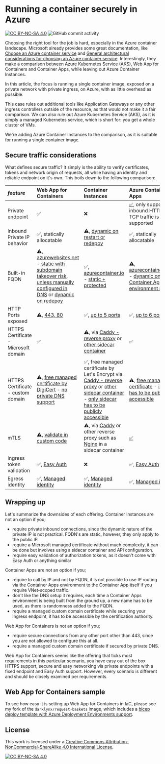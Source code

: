 # Running a container securely in Azure

[![CC BY-NC-SA 4.0][cc-by-nc-sa-shield]][cc-by-nc-sa]
![GitHub commit activity](https://img.shields.io/github/commit-activity/m/erwinkramer/running-a-container-securely-in-azure)

Choosing the right tool for the job is hard, especially in the Azure container landscape. Microsoft already provides some great documentation, like [Choose an Azure container service](https://learn.microsoft.com/en-us/azure/architecture/guide/choose-azure-container-service) and [General architectural considerations for choosing an Azure container service](https://learn.microsoft.com/en-us/azure/architecture/guide/container-service-general-considerations). Interestingly, they make a comparison between Azure Kubernetes Service (AKS), Web App for Containers and Container Apps, while leaving out Azure Container Instances.

In this article, the focus is running a single container image, exposed on a private network with private ingress, on Azure, with as little overhead as possible.

This case rules out additional tools like Application Gateways or any other ingress controllers outside of the resource, as that would not make it a fair comparison. We can also rule out Azure Kubernetes Service (AKS), as it is simply a managed Kubernetes service, which is short for: you get a whole cluster of VMs.

We're adding Azure Container Instances to the comparison, as it is suitable for running a single container image.

## Secure traffic considerations

What defines secure traffic? It simply is the ability to verify certificates, tokens and network origin of requests, all while having an identity and reliable endpoint on it's own. This boils down to the following comparison:

| *feature* | Web App for Containers | Container Instances | Azure Container Apps |
|:---|:---|:---|:---|
| Private endpoint | ✅ | ❌ | [✅](https://learn.microsoft.com/en-us/azure/container-apps/how-to-use-private-endpoint?pivots=azure-portal), only support inbound HTTP traffic. TCP traffic is not supported |
| Inbound Private IP behavior | ✅, statically allocatable | ⚠️, [dynamic on restart or redepoy](https://github.com/MicrosoftDocs/azure-docs/issues/65128) | ✅, statically allocatable |
| Built-in FQDN | ⚠️, [azurewebsites.net](https://learn.microsoft.com/nl-nl/azure/app-service/overview-private-endpoint#dns) - [static with subdomain takeover risk](https://learn.microsoft.com/en-us/azure/security/fundamentals/subdomain-takeover), [unless manually configured in DNS](https://learn.microsoft.com/en-us/azure/app-service/reference-dangling-subdomain-prevention#how-you-can-prevent-subdomain-takeovers:~:text=Azure%20App%20Service%2C-,create%20an%20asuid.,-%7Bsubdomain%7D%20TXT%20record) or [dynamic on redepoy](https://techcommunity.microsoft.com/t5/apps-on-azure-blog/public-preview-creating-web-app-with-a-unique-default-hostname/ba-p/4156353) | ✅, [azurecontainer.io](https://learn.microsoft.com/en-us/azure/container-instances/container-instances-quickstart-portal#create-a-container-instance:~:text=page%2C%20specify%20a-,DNS%20name%20label,-for%20your%20container) - [static + protected](https://learn.microsoft.com/en-us/azure/container-instances/container-instances-quickstart-portal#create-a-container-instance:~:text=DNS%20name%20label%20scope%20reuse) | ⚠️, [azurecontainerapps.io](https://learn.microsoft.com/en-us/azure/container-apps/connect-apps?tabs=bash#location) - [dynamic on Container Apps environment redeploy](https://learn.microsoft.com/en-us/azure/container-apps/networking?tabs=workload-profiles-env%2Cazure-cli#:~:text=UNIQUE_IDENTIFIER%3E.%3CREGION_NAME%3E) |
| HTTP Ports exposed | ⚠️, [443, 80](https://learn.microsoft.com/en-us/azure/app-service/networking-features#app-service-ports) | ✅, [up to 5 ports](https://learn.microsoft.com/en-us/azure/container-instances/container-instances-resource-and-quota-limits#:~:text=20-,Ports%20per%20IP,-5) | ✅, [up to 6 ports](https://learn.microsoft.com/en-us/azure/container-apps/ingress-overview#additional-tcp-ports:~:text=There%27s%20a%20maximum%20of%205%20additional%20ports%20per%20app) |
| HTTPS Certificate - Microsoft domain | ✅ | ⚠️, via [Caddy -  reverse proxy](https://learn.microsoft.com/en-us/azure/container-instances/container-instances-container-group-automatic-ssl) or [other sidecar container](https://learn.microsoft.com/en-us/azure/container-instances/container-instances-container-group-ssl) | ✅ |
| HTTPS Certificate - custom domain | ⚠️, [free managed certificate by DigiCert](https://learn.microsoft.com/en-us/azure/app-service/configure-ssl-certificate?tabs=apex#create-a-free-managed-certificate) - [no private DNS support](https://learn.microsoft.com/en-us/azure/app-service/configure-ssl-certificate?tabs=apex#create-a-free-managed-certificate:~:text=Doesn%27t%20support%20private%20DNS.) | ✅, free managed certificate by Let's Encrypt via [Caddy -  reverse proxy](https://learn.microsoft.com/en-us/azure/container-instances/container-instances-container-group-automatic-ssl) or [other sidecar container](https://learn.microsoft.com/en-us/azure/container-instances/container-instances-container-group-ssl) - [only sidecar has to be publicly accessible](https://learn.microsoft.com/en-us/azure/container-instances/container-instances-container-group-automatic-ssl#:~:text=only%20the%20Caddy%20container%20gets%20exposed%20on%20ports%2080/TCP%20and%20443/TCP) | ⚠️, [free managed certificate](https://learn.microsoft.com/en-us/azure/container-apps/custom-domains-managed-certificates?pivots=azure-portal) - [ingress has to be publicly accessible](https://learn.microsoft.com/en-us/azure/container-apps/custom-domains-managed-certificates?pivots=azure-portal#:~:text=enabled%20and%20is-,publicly%20accessible,-.) |
| mTLS | ⚠️, [validate in custom code](https://learn.microsoft.com/en-us/azure/app-service/app-service-web-configure-tls-mutual-auth?tabs=azurecli%2Cflask#access-client-certificate) | ⚠️, via [Caddy](https://gist.github.com/mojzu/b093d79e73e7aa302dde8e335945b2cd) or other reverse proxy such as [Nginx](https://dev.to/darshitpp/how-to-implement-two-way-ssl-with-nginx-2g39) in a sidecar container | [✅](https://learn.microsoft.com/en-us/azure/container-apps/client-certificate-authorization#configure-client-certificate-authorization) |
| Ingress token validation | ✅, [Easy Auth](https://learn.microsoft.com/en-us/azure/app-service/overview-authentication-authorization?WT.mc_id=dotnet-00000-cephilli#identity-providers)| ❌ | ✅, [Easy Auth](https://learn.microsoft.com/en-us/azure/container-apps/authentication) |
| Egress identity | ✅, [Managed identity](https://learn.microsoft.com/en-us/azure/app-service/overview-managed-identity?tabs=portal%2Chttp) |  ✅, [Managed identity](https://learn.microsoft.com/en-us/azure/container-instances/container-instances-managed-identity) | ✅, [Managed identity](https://learn.microsoft.com/en-us/azure/container-apps/managed-identity?tabs=portal%2Cdotnet) |

## Wrapping up

Let's summarize the downsides of each offering. Container Instances are not an option if you;

- require private inbound connections, since the dynamic nature of the private IP is not practical. FQDN's are static, however, they only apply to the public IP.
- require a Microsoft managed certificate without much complexity, it can be done but involves using a sidecar container and API configuration.
- require easy validation of authorization tokens, as it doesn't come with Easy Auth or anything similar

Container Apps are not an option if you;

- require to call by IP and not by FQDN, it is not possible to use IP routing via the Container Apps environment to the Container App itself if you require VNet-scoped traffic.
- don't like the DNS setup it requires, each time a Container Apps environment is being built from the ground up, a new name has to be used, as there is randomness added to the FQDN.
- require a managed custom domain certificate while securing your ingress endpoint, it has to be accessible by the certification authority.

Web App for Containers is not an option if you;

- require secure connections from any other port other than 443, since you are not allowed to configure this at all.
- require a managed custom domain certificate if secured by private DNS.

Web App for Containers seems like the offering that ticks most requirements in this particular scenario, you have easy out of the box HTTPS support, secure and easy networking via private endpoints with a fixed endpoint and Easy Auth support. However, every scenario is different and should be closely examined per requirements.

## Web App for Containers sample

To see how easy it is setting up Web App for Containers in IaC, please see my fork of the `darklynx/request-baskets` image, which includes a [bicep deploy template with Azure Deployment Environments support](https://github.com/erwinkramer/request-baskets/tree/master/bicep).

## License

This work is licensed under a
[Creative Commons Attribution-NonCommercial-ShareAlike 4.0 International License][cc-by-nc-sa].

[![CC BY-NC-SA 4.0][cc-by-nc-sa-image]][cc-by-nc-sa]

[cc-by-nc-sa]: http://creativecommons.org/licenses/by-nc-sa/4.0/
[cc-by-nc-sa-image]: https://licensebuttons.net/l/by-nc-sa/4.0/88x31.png
[cc-by-nc-sa-shield]: https://img.shields.io/badge/License-CC%20BY--NC--SA%204.0-lightgrey.svg
